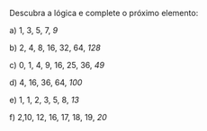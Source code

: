 Descubra a lógica e complete o próximo elemento:
   
a) 1, 3, 5, 7, _9_
   
b) 2, 4, 8, 16, 32, 64, _128_
   
c) 0, 1, 4, 9, 16, 25, 36, _49_
   
d) 4, 16, 36, 64, _100_
   
e) 1, 1, 2, 3, 5, 8, _13_
   
f) 2,10, 12, 16, 17, 18, 19, _20_